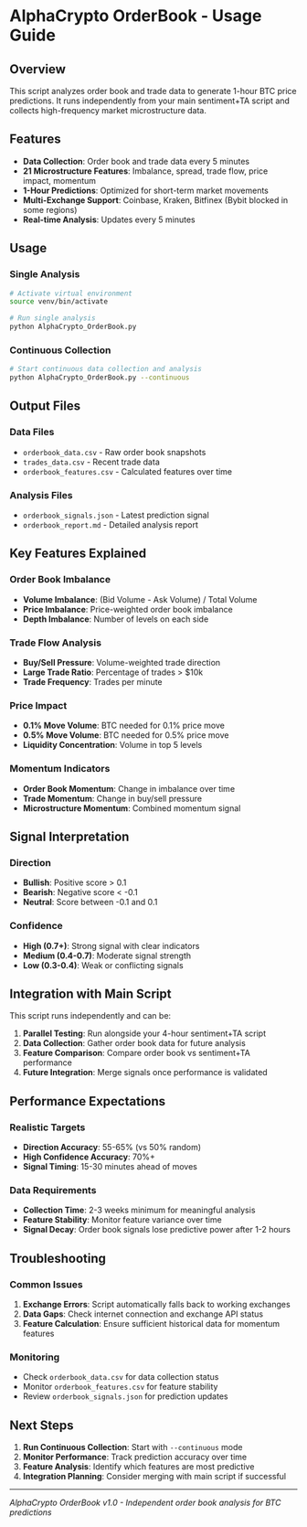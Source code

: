 # AlphaCrypto OrderBook - Usage Guide

## Overview
This script analyzes order book and trade data to generate 1-hour BTC price predictions. It runs independently from your main sentiment+TA script and collects high-frequency market microstructure data.

## Features
- **Data Collection**: Order book and trade data every 5 minutes
- **21 Microstructure Features**: Imbalance, spread, trade flow, price impact, momentum
- **1-Hour Predictions**: Optimized for short-term market movements
- **Multi-Exchange Support**: Coinbase, Kraken, Bitfinex (Bybit blocked in some regions)
- **Real-time Analysis**: Updates every 5 minutes

## Usage

### Single Analysis
```bash
# Activate virtual environment
source venv/bin/activate

# Run single analysis
python AlphaCrypto_OrderBook.py
```

### Continuous Collection
```bash
# Start continuous data collection and analysis
python AlphaCrypto_OrderBook.py --continuous
```

## Output Files

### Data Files
- `orderbook_data.csv` - Raw order book snapshots
- `trades_data.csv` - Recent trade data
- `orderbook_features.csv` - Calculated features over time

### Analysis Files
- `orderbook_signals.json` - Latest prediction signal
- `orderbook_report.md` - Detailed analysis report

## Key Features Explained

### Order Book Imbalance
- **Volume Imbalance**: (Bid Volume - Ask Volume) / Total Volume
- **Price Imbalance**: Price-weighted order book imbalance
- **Depth Imbalance**: Number of levels on each side

### Trade Flow Analysis
- **Buy/Sell Pressure**: Volume-weighted trade direction
- **Large Trade Ratio**: Percentage of trades > $10k
- **Trade Frequency**: Trades per minute

### Price Impact
- **0.1% Move Volume**: BTC needed for 0.1% price move
- **0.5% Move Volume**: BTC needed for 0.5% price move
- **Liquidity Concentration**: Volume in top 5 levels

### Momentum Indicators
- **Order Book Momentum**: Change in imbalance over time
- **Trade Momentum**: Change in buy/sell pressure
- **Microstructure Momentum**: Combined momentum signal

## Signal Interpretation

### Direction
- **Bullish**: Positive score > 0.1
- **Bearish**: Negative score < -0.1
- **Neutral**: Score between -0.1 and 0.1

### Confidence
- **High (0.7+)**: Strong signal with clear indicators
- **Medium (0.4-0.7)**: Moderate signal strength
- **Low (0.3-0.4)**: Weak or conflicting signals

## Integration with Main Script

This script runs independently and can be:
1. **Parallel Testing**: Run alongside your 4-hour sentiment+TA script
2. **Data Collection**: Gather order book data for future analysis
3. **Feature Comparison**: Compare order book vs sentiment+TA performance
4. **Future Integration**: Merge signals once performance is validated

## Performance Expectations

### Realistic Targets
- **Direction Accuracy**: 55-65% (vs 50% random)
- **High Confidence Accuracy**: 70%+
- **Signal Timing**: 15-30 minutes ahead of moves

### Data Requirements
- **Collection Time**: 2-3 weeks minimum for meaningful analysis
- **Feature Stability**: Monitor feature variance over time
- **Signal Decay**: Order book signals lose predictive power after 1-2 hours

## Troubleshooting

### Common Issues
1. **Exchange Errors**: Script automatically falls back to working exchanges
2. **Data Gaps**: Check internet connection and exchange API status
3. **Feature Calculation**: Ensure sufficient historical data for momentum features

### Monitoring
- Check `orderbook_data.csv` for data collection status
- Monitor `orderbook_features.csv` for feature stability
- Review `orderbook_signals.json` for prediction updates

## Next Steps

1. **Run Continuous Collection**: Start with `--continuous` mode
2. **Monitor Performance**: Track prediction accuracy over time
3. **Feature Analysis**: Identify which features are most predictive
4. **Integration Planning**: Consider merging with main script if successful

---
*AlphaCrypto OrderBook v1.0 - Independent order book analysis for BTC predictions*